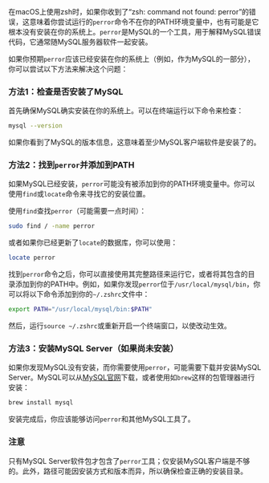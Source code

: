 在macOS上使用zsh时，如果你收到了“zsh: command not found: perror”的错误，这意味着你尝试运行的`perror`命令不在你的PATH环境变量中，也有可能是它根本没有安装在你的系统上。`perror`是MySQL的一个工具，用于解释MySQL错误代码，它通常随MySQL服务器软件一起安装。

如果你预期`perror`应该已经安装在你的系统上（例如，作为MySQL的一部分），你可以尝试以下方法来解决这个问题：

### 方法1：检查是否安装了MySQL

首先确保MySQL确实安装在你的系统上。可以在终端运行以下命令来检查：

```zsh
mysql --version
```

如果你看到了MySQL的版本信息，这意味着至少MySQL客户端软件是安装了的。

### 方法2：找到`perror`并添加到PATH

如果MySQL已经安装，`perror`可能没有被添加到你的PATH环境变量中。你可以使用`find`或`locate`命令来寻找它的安装位置。

使用`find`查找`perror`（可能需要一点时间）：

```zsh
sudo find / -name perror
```

或者如果你已经更新了`locate`的数据库，你可以使用：

```zsh
locate perror
```

找到`perror`命令之后，你可以直接使用其完整路径来运行它，或者将其包含的目录添加到你的PATH中。例如，如果你发现`perror`位于`/usr/local/mysql/bin`，你可以将以下命令添加到你的`~/.zshrc`文件中：

```zsh
export PATH="/usr/local/mysql/bin:$PATH"
```

然后，运行`source ~/.zshrc`或重新开启一个终端窗口，以使改动生效。

### 方法3：安装MySQL Server（如果尚未安装）

如果你发现MySQL没有安装，而你需要使用`perror`，可能需要下载并安装MySQL Server。MySQL可以从[MySQL官网](https://dev.mysql.com/downloads/mysql/)下载，或者使用如`brew`这样的包管理器进行安装：

```zsh
brew install mysql
```

安装完成后，你应该能够访问`perror`和其他MySQL工具了。

### 注意

只有MySQL Server软件包才包含了`perror`工具；仅安装MySQL客户端是不够的。此外，路径可能因安装方式和版本而异，所以确保检查正确的安装目录。
